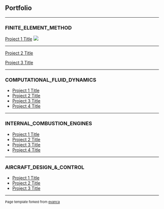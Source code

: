 ## Portfolio

---

### FINITE_ELEMENT_METHOD

[Project 1 Title](/sample_page)
<img src="images/dummy_thumbnail.jpg?raw=true"/>

---
[Project 2 Title](/pdf/sample_presentation.pdf)

[Project 3 Title](/pdf/sample_presentation.pdf)

---

### COMPUTATIONAL_FLUID_DYNAMICS

- [Project 1 Title](http://example.com/)
- [Project 2 Title](http://example.com/)
- [Project 3 Title](http://example.com/)
- [Project 4 Title](http://example.com/)


---

### INTERNAL_COMBUSTION_ENGINES

- [Project 1 Title](http://example.com/)
- [Project 2 Title](http://example.com/)
- [Project 3 Title](http://example.com/)
- [Project 4 Title](http://example.com/)
---

### AIRCRAFT_DESIGN_&_CONTROL

- [Project 1 Title](http://example.com/)
- [Project 2 Title](http://example.com/)
- [Project 3 Title](http://example.com/)

---
<p style="font-size:11px">Page template forked from <a href="https://github.com/evanca/quick-portfolio">evanca</a></p>
<!-- Remove above link if you don't want to attibute -->
